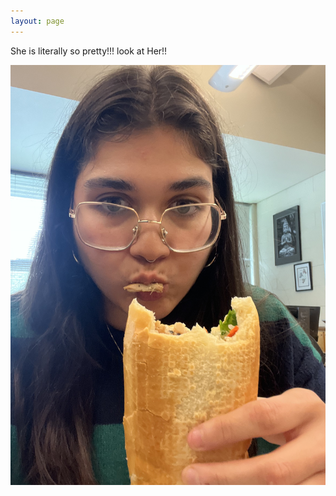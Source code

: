 ```yaml
---
layout: page
---
```



<p>She is literally so pretty!!! look at Her!!</p>


![Tiffanie Photo](/docs/assets/images/75166322068__F1FED4CA-CD5F-4866-972D-170E67395B0E.JPEG)
